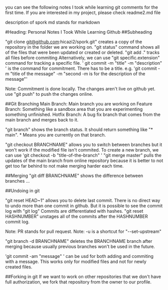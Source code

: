 you can see the following notes I took while learning git comments for the first time. If you are interested in my project, please check readme2.md file

description of spork
md stands for markdown

#Heading: Personal Notes I Took While Learning Github
##Subheading 

"git clone git@github.com:hicazi2/spork.git" creates a copy of the repository in the folder we are working on.
"git status" command shows all of the files that were been updated or created or deleted. 
"git add ." tracks all files before commiting 
Alternatively, we can use "git specific.extension" command for tracking a specific file. 
' git commit -m "title" -m "description" ' is the command for commitment. There has to be a title.
e.g. 'git commit -m "title of the message" -m "second -m is for the description of the message"'

Note: Commitment is done locally. The changes aren't live on github yet. use "git push" to push the changes online.

##Git Branching
Main Branch: Main branch you are working on
Feature Branch: Something like a sandbox area that you are experimenting something unfinished.
Hotfix Branch: A bug fix branch that comes from the main branch and merges back to it.

"git branch" shows the branch status. It should return something like "* main". * Means you are currently on that branch.

"git checkout BRANCHNAME" allows you to switch between branches but it won't work if the modified file isn't commited.
To create a new branch, we can use 'git checkout -b "title-of-the-branch" '
"git merge master" pulls the updates of the main branch from online repository because it is better to not get too far behind to not make merging harder each time.

##Merging
"git diff BRANCHNAME" shows the difference between branches 
...

##Undoing in git

"git reset HEAD~1" allows you to delete last commit.
There is no direct way to undo more than one commit in github.
But it is possible to see the commit log with "git log"
Commits are differentiated with hashes.
"git reset HASHNUMBER" unstages all of the commits after the HASHNUMBER commit log. 

Note: PR stands for pull request.
Note: -u is a shortcut for "--set-upstream"

"git branch -d BRANCHNAME" deletes the BRANCHNAME branch after merging because usually previous branches won't be used in the future.

'git commit -am "message" ' can be usd for both adding and commiting with a message. This works only for modified files and not for newly created files.

##Forking in git
If we want to work on other repositories that we don't have full authorization, we fork that repository from the owner to our profile.

